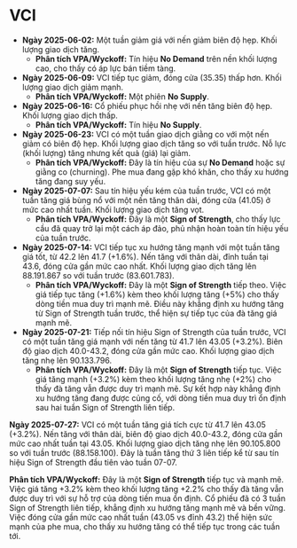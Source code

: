 # VCI

- **Ngày 2025-06-02:** Một tuần giảm giá với nến giảm biên độ hẹp. Khối lượng giao dịch tăng.
    - **Phân tích VPA/Wyckoff:** Tín hiệu **No Demand** trên nền khối lượng cao, cho thấy có áp lực bán tiềm tàng.
- **Ngày 2025-06-09:** VCI tiếp tục giảm, đóng cửa (35.35) thấp hơn. Khối lượng giao dịch giảm mạnh.
    - **Phân tích VPA/Wyckoff:** Một phiên **No Supply**.
- **Ngày 2025-06-16:** Cổ phiếu phục hồi nhẹ với nến tăng biên độ hẹp. Khối lượng giao dịch thấp.
    - **Phân tích VPA/Wyckoff:** Tín hiệu **No Supply**.
- **Ngày 2025-06-23:** VCI có một tuần giao dịch giằng co với một nến giảm có biên độ hẹp. Khối lượng giao dịch tăng so với tuần trước. Nỗ lực (khối lượng) tăng nhưng kết quả (giá) lại giảm.
    - **Phân tích VPA/Wyckoff:** Đây là tín hiệu của sự **No Demand** hoặc sự giằng co (churning). Phe mua đang gặp khó khăn, cho thấy xu hướng tăng đang suy yếu.
- **Ngày 2025-07-07:** Sau tín hiệu yếu kém của tuần trước, VCI có một tuần tăng giá bùng nổ với một nến tăng thân dài, đóng cửa (41.05) ở mức cao nhất tuần. Khối lượng giao dịch tăng vọt.
    - **Phân tích VPA/Wyckoff:** Đây là một **Sign of Strength**, cho thấy lực cầu đã quay trở lại một cách áp đảo, phủ nhận hoàn toàn tín hiệu yếu của tuần trước.
- **Ngày 2025-07-14:** VCI tiếp tục xu hướng tăng mạnh với một tuần tăng giá tốt, từ 42.2 lên 41.7 (+1.6%). Nến tăng với thân dài, đỉnh tuần tại 43.6, đóng cửa gần mức cao nhất. Khối lượng giao dịch tăng lên 88.191.867 so với tuần trước (83.601.783).
    - **Phân tích VPA/Wyckoff:** Đây là một **Sign of Strength** tiếp theo. Việc giá tiếp tục tăng (+1.6%) kèm theo khối lượng tăng (+5%) cho thấy dòng tiền mua duy trì mạnh mẽ. Điều này khẳng định xu hướng tăng từ Sign of Strength tuần trước, thể hiện sự tiếp tục của đà tăng giá mạnh mẽ.
- **Ngày 2025-07-21:** Tiếp nối tín hiệu Sign of Strength của tuần trước, VCI có một tuần tăng giá mạnh với nến tăng từ 41.7 lên 43.05 (+3.2%). Biên độ giao dịch 40.0-43.2, đóng cửa gần mức cao. Khối lượng giao dịch tăng nhẹ lên 90.133.796.
    - **Phân tích VPA/Wyckoff:** Đây là một **Sign of Strength** tiếp tục. Việc giá tăng mạnh (+3.2%) kèm theo khối lượng tăng nhẹ (+2%) cho thấy đà tăng vẫn được duy trì mạnh mẽ. Sự kết hợp này khẳng định xu hướng tăng đang được củng cố, với dòng tiền mua duy trì ổn định sau hai tuần Sign of Strength liên tiếp.


**Ngày 2025-07-27:** VCI có một tuần tăng giá tích cực từ 41.7 lên 43.05 (+3.2%). Nến tăng với thân dài, biên độ giao dịch 40.0-43.2, đóng cửa gần mức cao nhất tuần tại 43.05. Khối lượng giao dịch tăng nhẹ lên 90.105.800 so với tuần trước (88.158.100). Đây là tuần tăng thứ 3 liên tiếp kể từ sau tín hiệu Sign of Strength đầu tiên vào tuần 07-07.

**Phân tích VPA/Wyckoff:** Đây là một **Sign of Strength** tiếp tục và mạnh mẽ. Việc giá tăng +3.2% kèm theo khối lượng tăng +2.2% cho thấy đà tăng vẫn được duy trì với sự hỗ trợ của dòng tiền mua ổn định. Cổ phiếu đã có 3 tuần Sign of Strength liên tiếp, khẳng định xu hướng tăng mạnh mẽ và bền vững. Việc đóng cửa gần mức cao nhất tuần (43.05 vs đỉnh 43.2) thể hiện sức mạnh của phe mua, cho thấy xu hướng tăng có thể tiếp tục trong các tuần tới.

